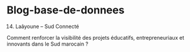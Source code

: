 # Blog-base-de-donnees

14. Laâyoune – Sud Connecté

Comment renforcer la visibilité des projets éducatifs, entrepreneuriaux et innovants dans le Sud marocain ?
